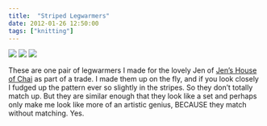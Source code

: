```yaml
---
title:  "Striped Legwarmers"
date: 2012-01-26 12:50:00
tags: ["knitting"]
---
```


<img src="/uploads/2012/01/legwarmers01.jpg">
<img src="/uploads/2012/01/legwarmers02.jpg">
<img src="/uploads/2012/01/legwarmers03.jpg">


These are one pair of legwarmers I made for the lovely Jen of [Jen’s House of Chai](http://www.jenshouseofchai.com/) as part of a trade. I made them up on the fly, and if you look closely I fudged up the pattern ever so slightly in the stripes. So they don’t totally match up. But they are similar enough that they look like a set and perhaps only make me look like more of an artistic genius, BECAUSE they match without matching. Yes.
